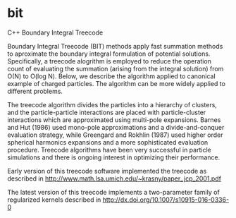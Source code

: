 bit
===

C++ Boundary Integral Treecode

Boundary Integral Treecode (BIT) methods apply fast summation methods to aproximate the boundary integral formulation of potential solutions.  Specifically, a treecode alogrithm is employed to reduce the operation count of evaluating the summation (arising from the integral solution) from O(N) to O(log N).  Below, we describe the algorithm applied to canonical example of charged particles.  The algorithm can be more widely applied to different problems.

The treecode algorithm divides the particles into a hierarchy of clusters, and the particle-particle interactions are placed with particle-cluster interactions which are approximated using multi-pole expansions.  Barnes and Hut (1986) used mono-pole approximations and a divide-and-conquer evaluation strategy, while Greengard and Rokhlin (1987) used higher order spherical harmonics expansions and a more sophisticated evaluation procedure.  Treecode algorithms have been very successful in particle simulations and there is ongoing interest in optimizing their performance.

Early version of this treecode software implemented the treecode as described in
<http://www.math.lsa.umich.edu/~krasny/paper_jcp_2001.pdf>

The latest version of this treecode implements a two-parameter family of regularized kernels described in
<http://dx.doi.org/10.1007/s10915-016-0336-0>
